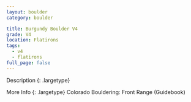 ```yaml
---
layout: boulder
category: boulder

title: Burgundy Boulder V4
grade: V4
location: Flatirons
tags:
  - v4
  - flatirons
full_page: false
---
```


Description
{: .largetype}


More Info
{: .largetype}
Colorado Bouldering: Front Range (Guidebook)
